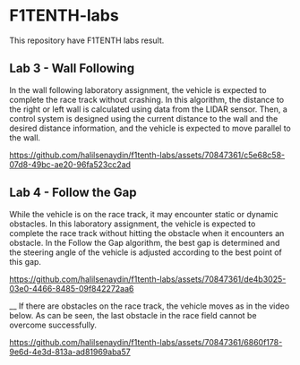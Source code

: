 # F1TENTH-labs
This repository have F1TENTH labs result.

## Lab 3 - Wall Following
In the wall following laboratory assignment, the vehicle is expected to complete the race track without crashing. In this algorithm, the distance to the right or left wall is calculated using data from the LIDAR sensor. Then, a control system is designed using the current distance to the wall and the desired distance information, and the vehicle is expected to move parallel to the wall.

https://github.com/halilsenaydin/f1tenth-labs/assets/70847361/c5e68c58-07d8-49bc-ae20-96fa523cc2ad

## Lab 4 - Follow the Gap
While the vehicle is on the race track, it may encounter static or dynamic obstacles. In this laboratory assignment, the vehicle is expected to complete the race track without hitting the obstacle when it encounters an obstacle. In the Follow the Gap algorithm, the best gap is determined and the steering angle of the vehicle is adjusted according to the best point of this gap.

https://github.com/halilsenaydin/f1tenth-labs/assets/70847361/de4b3025-03e0-4466-8485-09f842272aa6

__
If there are obstacles on the race track, the vehicle moves as in the video below. As can be seen, the last obstacle in the race field cannot be overcome successfully.

https://github.com/halilsenaydin/f1tenth-labs/assets/70847361/6860f178-9e6d-4e3d-813a-ad81969aba57



